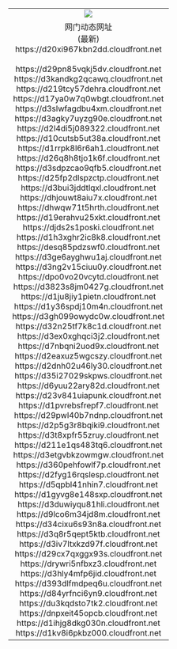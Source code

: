 ﻿<table>
  <tr></tr>
  <tr><td colspan=2 align=center><img src="https://d20xi967kbn2dd.cloudfront.net/Up/oGate.jpg" /></td></tr>
  <tr><td colspan=2 align=center>网门动态网址<br/>(最新)
<br>https://d20xi967kbn2dd.cloudfront.net
<br/>
<br>https://d29pn85vqkj5dv.cloudfront.net
<br>https://d3kandkg2qcawq.cloudfront.net
<br>https://d219tcy57dehra.cloudfront.net
<br>https://d17ya0w7q0wbgt.cloudfront.net
<br>https://d3slwfagdbu4xm.cloudfront.net
<br>https://d3agky7uyzg90e.cloudfront.net
<br>https://d2l4di5j089322.cloudfront.net
<br>https://d10cutsb5ut38a.cloudfront.net
<br>https://d1rrpk8l6r6ah1.cloudfront.net
<br>https://d26q8h8tjo1k6f.cloudfront.net
<br>https://d3sdpzcao9qfb5.cloudfront.net
<br>https://d25fp2dlspzctp.cloudfront.net
<br>https://d3bui3jddtlqxl.cloudfront.net
<br>https://dhjouwt8aiu7x.cloudfront.net
<br>https://dhwqw71t5hrth.cloudfront.net
<br>https://d19erahvu25xkt.cloudfront.net
<br>https://djds2s1poski.cloudfront.net
<br>https://d1h3xghr2ic8k8.cloudfront.net
<br>https://desq85pdzswf0.cloudfront.net
<br>https://d3ge6ayghwu1aj.cloudfront.net
<br>https://d3ng2v15ciuu0y.cloudfront.net
<br>https://dpo0vo20vcytd.cloudfront.net
<br>https://d3823s8jm0427g.cloudfront.net
<br>https://d1ju8jiy1pietn.cloudfront.net
<br>https://d1y36spdj10m4n.cloudfront.net
<br>https://d3gh099owydc0w.cloudfront.net
<br>https://d32n25tf7k8c1d.cloudfront.net
<br>https://d3ex0xghqci3j2.cloudfront.net
<br>https://d7nbqni2uod9x.cloudfront.net
<br>https://d2eaxuz5wgcszy.cloudfront.net
<br>https://d2dnh02u46ly30.cloudfront.net
<br>https://d35i27029skpws.cloudfront.net
<br>https://d6yuu22ary82d.cloudfront.net
<br>https://d23v841uiapunk.cloudfront.net
<br>https://d1pvrebsfrepf7.cloudfront.net
<br>https://d29pwl40b7ndnp.cloudfront.net
<br>https://d2p5g3r8bqiki9.cloudfront.net
<br>https://d3t8xpfr55zruy.cloudfront.net
<br>https://d211e1qs483tq6.cloudfront.net
<br>https://d3etgvbkzowmgw.cloudfront.net
<br>https://d360pehfowlf7p.cloudfront.net
<br>https://d2fyg16rqslesp.cloudfront.net
<br>https://d5qpbl41nhin7.cloudfront.net
<br>https://d1gyvg8e148sxp.cloudfront.net
<br>https://d3duwiyqu81hli.cloudfront.net
<br>https://d9lco6m34jd8m.cloudfront.net
<br>https://d34cixu6s93n8a.cloudfront.net
<br>https://d3q8r5qept5ktb.cloudfront.net
<br>https://d3iv7ltxkzd97f.cloudfront.net
<br>https://d29cx7qxggx93s.cloudfront.net
<br>https://drywri5nfbxz3.cloudfront.net
<br>https://d3hly4mfp6jid.cloudfront.net
<br>https://d393dlfmdpeq6u.cloudfront.net
<br>https://d84yrfnci6yn9.cloudfront.net
<br>https://du3kqdsto7tk2.cloudfront.net
<br>https://dnpxeit45opcb.cloudfront.net
<br>https://d1ihjg8dkg030n.cloudfront.net
<br>https://d1kv8i6pkbz000.cloudfront.net
    </td>
  </tr>
</table>
